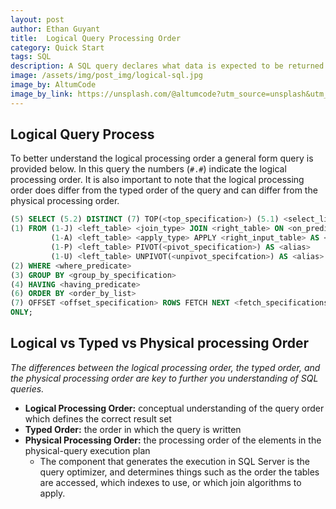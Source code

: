 ```yaml
---
layout: post
author: Ethan Guyant
title:  Logical Query Processing Order
category: Quick Start
tags: SQL
description: A SQL query declares what data is expected to be returned. The impact of this is that the oder a query is written is not the order that the query is process. This article aims to explain the differences in the order SQL is written vs the order in which it is processed.
image: /assets/img/post_img/logical-sql.jpg
image_by: AltumCode
image_by_link: https://unsplash.com/@altumcode?utm_source=unsplash&utm_medium=referral&utm_content=creditCopyText
---
```

## Logical Query Process

To better understand the logical processing order a general form query is
provided below. In this query the numbers (`#.#`) indicate the logical 
processing order. It is also
important to note that the logical processing order does differ from the typed
order of the query and can differ from the physical processing order.

```sql
(5) SELECT (5.2) DISTINCT (7) TOP(<top_specification>) (5.1) <select_list>
(1) FROM (1-J) <left_table> <join_type> JOIN <right_table> ON <on_predicate>
         (1-A) <left_table> <apply_type> APPLY <right_input_table> AS <alias>
         (1-P) <left_table> PIVOT(<pivot_specification>) AS <alias>
         (1-U) <left_table> UNPIVOT(<unpivot_specifcation>) AS <alias>
(2) WHERE <where_predicate>
(3) GROUP BY <group_by_specification>
(4) HAVING <having_predicate>
(6) ORDER BY <order_by_list>
(7) OFFSET <offset_specification> ROWS FETCH NEXT <fetch_specifications> ROWS 
ONLY; 
```

## Logical vs Typed vs Physical processing Order
*The differences between the logical processing order, the typed order, and the
physical processing order are key to further you understanding of SQL queries.*

* **Logical Processing Order:** conceptual understanding of the query order
  which defines the correct result set
* **Typed Order:** the order in which the query is written
* **Physical Processing Order:** the processing order of the elements in the
  physical-query execution plan
  * The component that generates the execution in SQL Server is the query
    optimizer, and determines things such as the order the tables are accessed,
    which indexes to use, or which join algorithms to apply.
